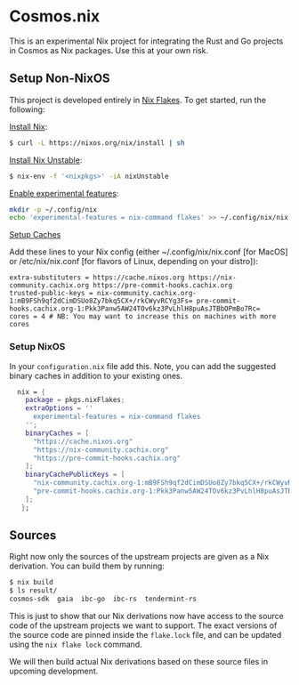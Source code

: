 # Cosmos.nix

This is an experimental Nix project for integrating the Rust and Go projects in Cosmos
as Nix packages. Use this at your own risk.

## Setup Non-NixOS

This project is developed entirely in [Nix Flakes](https://nixos.wiki/wiki/Flakes).
To get started, run the following:

[Install Nix](https://nixos.org/download.html):

```bash
$ curl -L https://nixos.org/nix/install | sh
```

[Install Nix Unstable](https://serokell.io/blog/practical-nix-flakes):

```bash
$ nix-env -f '<nixpkgs>' -iA nixUnstable
```

[Enable experimental features](https://serokell.io/blog/practical-nix-flakes):

```bash
mkdir -p ~/.config/nix
echo 'experimental-features = nix-command flakes' >> ~/.config/nix/nix.conf
```

[Setup Caches](https://nixos.org/manual/nix/unstable/package-management/sharing-packages.html)

Add these lines to your Nix config (either ~/.config/nix/nix.conf [for MacOS] or /etc/nix/nix.conf [for flavors of Linux, depending on your distro]):

```
extra-substituters = https://cache.nixos.org https://nix-community.cachix.org https://pre-commit-hooks.cachix.org
trusted-public-keys = nix-community.cachix.org-1:mB9FSh9qf2dCimDSUo8Zy7bkq5CX+/rkCWyvRCYg3Fs= pre-commit-hooks.cachix.org-1:Pkk3Panw5AW24TOv6kz3PvLhlH8puAsJTBbOPmBo7Rc=
cores = 4 # NB: You may want to increase this on machines with more cores
```

### Setup NixOS

In your `configuration.nix` file add this. Note, you can add the suggested binary caches in addition to your existing ones.

```nix
  nix = {
    package = pkgs.nixFlakes;
    extraOptions = ''
      experimental-features = nix-command flakes
    '';
    binaryCaches = [
      "https://cache.nixos.org"
      "https://nix-community.cachix.org"
      "https://pre-commit-hooks.cachix.org"
    ];
    binaryCachePublicKeys = [
      "nix-community.cachix.org-1:mB9FSh9qf2dCimDSUo8Zy7bkq5CX+/rkCWyvRCYg3Fs="
      "pre-commit-hooks.cachix.org-1:Pkk3Panw5AW24TOv6kz3PvLhlH8puAsJTBbOPmBo7Rc="
    ];
   };
```

## Sources

Right now only the sources of the upstream projects are given as
a Nix derivation. You can build them by running:

```bash
$ nix build
$ ls result/
cosmos-sdk  gaia  ibc-go  ibc-rs  tendermint-rs
```

This is just to show that our Nix derivations now have access to the source code
of the upstream projects we want to support. The exact versions of the source code
are pinned inside the `flake.lock` file, and can be updated using the
`nix flake lock` command.

We will then build actual Nix derivations based on these source files
in upcoming development.
